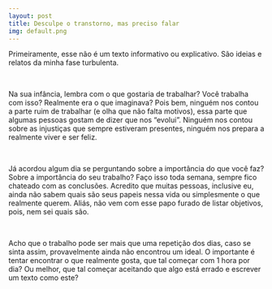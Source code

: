 ```yaml
---
layout: post
title: Desculpe o transtorno, mas preciso falar
img: default.png
---
```



Primeiramente, esse não é um texto informativo ou explicativo. São ideias e relatos da minha fase turbulenta.

<br/>

Na sua infância, lembra com o que gostaria de trabalhar? Você trabalha com isso? Realmente era o que imaginava? Pois bem, ninguém nos contou a parte ruim de trabalhar (e olha que não falta motivos), essa parte que algumas pessoas gostam de dizer que nos “evolui”. Ninguém nos contou sobre as injustiças que sempre estiveram presentes, ninguém nos prepara a realmente viver e ser feliz. 

<br/>

Já acordou algum dia se perguntando sobre a importância do que você faz? Sobre a importância do seu trabalho? Faço isso toda semana, sempre fico chateado com as conclusões. Acredito que muitas pessoas, inclusive eu, ainda não sabem quais são seus papeis nessa vida ou simplesmente o que realmente querem. Aliás, não vem com esse papo furado de listar objetivos, pois, nem sei quais são.

<br/>

Acho que o trabalho pode ser mais que uma repetição dos dias, caso se sinta assim, provavelmente ainda não encontrou um ideal. O importante é tentar encontrar o que realmente gosta, que tal começar com 1 hora por dia? Ou melhor, que tal começar aceitando que algo está errado e escrever um texto como este?

<br/>

